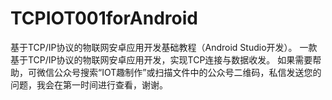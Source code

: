 # TCPIOT001forAndroid
基于TCP/IP协议的物联网安卓应用开发基础教程（Android Studio开发）。
一款基于TCP/IP协议的物联网安卓应用开发，实现TCP连接与数据收发。
如果需要帮助，可微信公众号搜索“IOT趣制作”或扫描文件中的公众号二维码，私信发送您的问题，我会在第一时间进行查看，谢谢。
